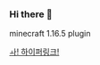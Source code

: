 ### Hi there 👋

<!--
**Rotang-hub/RoTang-hub** is a ✨ _special_ ✨ repository because its `README.md` (this file) appears on your GitHub profile.

Here are some ideas to get you started:

- 🔭 I’m currently working on ...
- 🌱 I’m currently learning ...
- 👯 I’m looking to collaborate on ...
- 🤔 I’m looking for help with ...
- 💬 Ask me about ...
- 📫 How to reach me: ...
- 😄 Pronouns: ...
- ⚡ Fun fact: ...
-->minecraft 1.16.5 plugin
[ㅘ! 하이퍼링크!](https://github.com/Rotang-hub "Rotang-hub")
